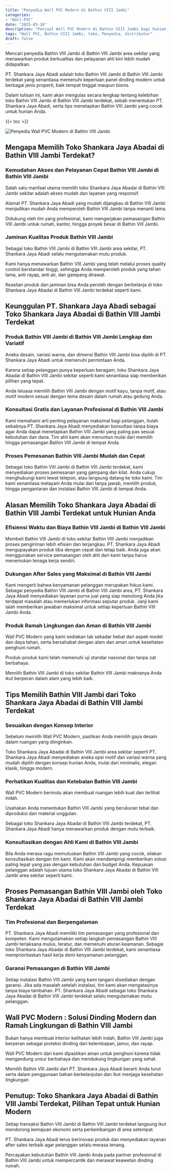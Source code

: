 ```yaml
---
title: "Penyedia Wall PVC Modern di Bathin VIII Jambi"
categories: 
- "Wall-PVC"
date: "2025-03-16"
description: "Penjual Wall PVC Modern di Bathin VIII Jambi bagi hunian, kantor, serta toko. Produk berkualitas, variasi motif, pilihan warna menarik, beserta servis penempatan oleh tenaga ahli ahli dan garansi resmi!|Jasa penjualan Wall PVC Modern di Bathin VIII Jambi untuk kebutuhan hunian, kantor, maupun gerai, beserta material terbaik dan pemasangan oleh teknisi profesional serta kepastian resmi.|Pilihan Wall PVC Modern di Bathin VIII Jambi yang terbukti bagi hunian, perkantoran, serta ritel, bersama material unggulan dan penempatan dikerjakan oleh teknisi berpengalaman serta kepastian resmi.|Penjualan Wall PVC Modern di Bathin VIII Jambi bagi rumah, kantor, serta ritel, beserta produk berkualitas dan penempatan ditangani oleh teknisi berpengalaman, dilengkapi dengan garansi resmi.}"
tags: "Wall PVC, Bathin VIII Jambi, toko, Penyedia, distributor"
draft: false
---
```


Mencari penyedia Bathin VIII Jambi di Bathin VIII Jambi area sekitar yang menawarkan produk berkualitas dan pelayanan ahli kini lebih mudah didapatkan.

PT. Shankara Jaya Abadi adalah toko Bathin VIII Jambi di Bathin VIII Jambi terdekat yang senantiasa memenuhi keperluan panel dinding modern untuk berbagai jenis properti, baik tempat tinggal maupun bisnis.

Dalam tulisan ini, kami akan mengulas secara lengkap tentang kelebihan toko Bathin VIII Jambi di Bathin VIII Jambi terdekat, sebab menentukan PT. Shankara Jaya Abadi, serta tips menetapkan Bathin VIII Jambi yang cocok untuk hunian Anda.

{{< toc >}}

![Penyedia Wall PVC Modern di Bathin VIII Jambi](/images/Wall-PVC/Penyedia-Wall-PVC-Modern-di-Bathin-VIII-Jambi.png)


## Mengapa Memilih Toko Shankara Jaya Abadai di Bathin VIII Jambi Terdekat?

### Kemudahan Akses dan Pelayanan Cepat Bathin VIII Jambi di Bathin VIII Jambi

Salah satu manfaat utama memilih toko Shankara Jaya Abadai di Bathin VIII Jambi sekitar adalah akses mudah dan layanan yang responsif.

Alamat PT. Shankara Jaya Abadi yang mudah dijangkau di Bathin VIII Jambi menjadikan mudah Anda memperoleh Bathin VIII Jambi tanpa menanti lama.

Didukung oleh tim yang profesional, kami mengerjakan pemasangan Bathin VIII Jambi untuk rumah, kantor, hingga proyek besar di Bathin VIII Jambi.

### Jaminan Kualitas Produk Bathin VIII Jambi

Sebagai toko Bathin VIII Jambi di Bathin VIII Jambi area sekitar, PT. Shankara Jaya Abadi selalu mengutamakan mutu produk.

Kami hanya menawarkan Bathin VIII Jambi yang telah melalui proses quality control berstandar tinggi, sehingga Anda memperoleh produk yang tahan lama, anti rayap, anti air, dan gampang dirawat.

Keaslian produk dan jaminan bisa Anda peroleh dengan berbelanja di toko Shankara Jaya Abadai di Bathin VIII Jambi terdekat seperti kami.

## Keunggulan PT. Shankara Jaya Abadi sebagai Toko Shankara Jaya Abadai di Bathin VIII Jambi Terdekat

### Produk Bathin VIII Jambi di Bathin VIII Jambi Lengkap dan Variatif

Aneka desain, variasi warna, dan dimensi Bathin VIII Jambi bisa dipilih di PT. Shankara Jaya Abadi untuk memenuhi permintaan Anda.

Karena setiap pelanggan punya keperluan beragam, toko Shankara Jaya Abadai di Bathin VIII Jambi sekitar seperti kami senantiasa siap memberikan pilihan yang tepat.

Anda leluasa memilih Bathin VIII Jambi dengan motif kayu, tanpa motif, atau motif modern sesuai dengan tema desain dalam rumah atau gedung Anda.

### Konsultasi Gratis dan Layanan Profesional di Bathin VIII Jambi

Kami memahami arti penting pelayanan maksimal bagi pelanggan, itulah sebabnya PT. Shankara Jaya Abadi menyediakan konsultasi tanpa biaya agar Anda dapat menetapkan Bathin VIII Jambi yang paling pas sesuai kebutuhan dan dana. Tim ahli kami akan menuntun mulai dari memilih hingga pemasangan Bathin VIII Jambi di tempat Anda.

### Proses Pemesanan Bathin VIII Jambi Mudah dan Cepat

Sebagai toko Bathin VIII Jambi di Bathin VIII Jambi terdekat, kami menyediakan proses pemesanan yang gampang dan kilat. Anda cukup menghubungi kami lewat telepon, atau langsung datang ke toko kami. Tim kami senantiasa melayani Anda mulai dari tanya jawab, memilih produk, hingga pengantaran dan instalasi Bathin VIII Jambi di tempat Anda.

## Alasan Memilih Toko Shankara Jaya Abadai di Bathin VIII Jambi Terdekat untuk Hunian Anda

### Efisiensi Waktu dan Biaya Bathin VIII Jambi di Bathin VIII Jambi

Membeli Bathin VIII Jambi di toko sekitar Bathin VIII Jambi menjadikan proses pengiriman lebih efisien dan terjangkau. PT. Shankara Jaya Abadi mengupayakan produk tiba dengan cepat dan tetap baik. Anda juga akan menggunakan service pemasangan oleh ahli dari kami tanpa harus menemukan tenaga kerja sendiri.

### Dukungan After Sales yang Maksimal di Bathin VIII Jambi

Kami mengerti bahwa kenyamanan pelanggan merupakan fokus kami. Sebagai penyedia Bathin VIII Jambi di Bathin VIII Jambi area, PT. Shankara Jaya Abadi menyediakan layanan purna jual yang siap menolong Anda jika terdapat masalah atau memerlukan informasi seputar produk. Janji kami ialah memberikan jawaban maksimal untuk setiap keperluan Bathin VIII Jambi Anda.

### Produk Ramah Lingkungan dan Aman di Bathin VIII Jambi

 Wall PVC Modern  yang kami sediakan tak sekadar hebat dari aspek model dan daya tahan, serta bersahabat dengan alam dan aman untuk kesehatan penghuni rumah.

Produk-produk kami telah memenuhi uji standar nasional dan tanpa zat berbahaya.

Memilih Bathin VIII Jambi di toko sekitar Bathin VIII Jambi maknanya Anda ikut berperan dalam alam yang lebih baik.

## Tips Memilih Bathin VIII Jambi dari Toko Shankara Jaya Abadai di Bathin VIII Jambi Terdekat

### Sesuaikan dengan Konsep Interior 

Sebelum memilih Wall PVC Modern, pastikan Anda memilih gaya desain dalam ruangan yang diinginkan.

Toko Shankara Jaya Abadai di Bathin VIII Jambi area sekitar seperti PT. Shankara Jaya Abadi menyediakan aneka opsi motif dan variasi warna yang mudah dipilih dengan konsep hunian Anda, mulai dari minimalis, elegan klasik, hingga modern.

### Perhatikan Kualitas dan Ketebalan Bathin VIII Jambi

 Wall PVC Modern  bermutu akan membuat ruangan lebih kuat dan terlihat indah.

Usahakan Anda menentukan Bathin VIII Jambi yang berukuran tebal dan diproduksi dari material unggulan.

Sebagai toko Shankara Jaya Abadai di Bathin VIII Jambi terdekat, PT. Shankara Jaya Abadi hanya menawarkan produk dengan mutu terbaik.

### Konsultasikan dengan Ahli Kami di Bathin VIII Jambi

Bila Anda merasa ragu memutuskan Bathin VIII Jambi yang cocok, silakan konsultasikan dengan tim kami. Kami akan mendampingi memberikan solusi paling tepat yang pas dengan kebutuhan dan budget Anda. Kepuasan pelanggan adalah tujuan utama toko Shankara Jaya Abadai di Bathin VIII Jambi area sekitar seperti kami.

## Proses Pemasangan Bathin VIII Jambi oleh Toko Shankara Jaya Abadai di Bathin VIII Jambi Terdekat

### Tim Profesional dan Berpengalaman

PT. Shankara Jaya Abadi memiliki tim pemasangan yang profesional dan kompeten. Kami mengutamakan setiap langkah pemasangan Bathin VIII Jambi terlaksana mulus, teratur, dan memenuhi aturan keamanan. Sebagai toko Shankara Jaya Abadai di Bathin VIII Jambi terdekat, kami senantiasa memprioritaskan hasil kerja demi kenyamanan pelanggan.

### Garansi Pemasangan di Bathin VIII Jambi

Setiap instalasi Bathin VIII Jambi yang kami tangani disediakan dengan garansi. Jika ada masalah setelah instalasi, tim kami akan mengatasinya tanpa biaya tambahan. PT. Shankara Jaya Abadi sebagai toko Shankara Jaya Abadai di Bathin VIII Jambi terdekat selalu mengutamakan mutu pelanggan.

##  Wall PVC Modern : Solusi Dinding Modern dan Ramah Lingkungan di Bathin VIII Jambi

Bukan hanya membuat interior kelihatan lebih indah, Bathin VIII Jambi juga berperan sebagai proteksi dinding dari kelembapan, jamur, dan rayap.

 Wall PVC Modern  dari kami dipastikan aman untuk penghuni karena tidak mengandung unsur berbahaya dan mendukung lingkungan yang sehat.

Memilih Bathin VIII Jambi dari PT. Shankara Jaya Abadi berarti Anda turut serta dalam penggunaan bahan berkelanjutan dan ikut menjaga kesehatan lingkungan

## Penutup: Toko Shankara Jaya Abadai di Bathin VIII Jambi Terdekat, Pilihan Tepat untuk Hunian Modern

Setiap transaksi Bathin VIII Jambi di Bathin VIII Jambi terdekat langsung ikut mendorong kemajuan ekonomi serta perkembangan di area setempat.

PT. Shankara Jaya Abadi terus berinovasi produk dan menyediakan layanan after sales terbaik agar pelanggan selalu merasa tenang.

Percayakan kebutuhan Bathin VIII Jambi Anda pada partner profesional di Bathin VIII Jambi untuk mempercantik dan merawat keawetan dinding rumah.